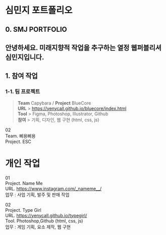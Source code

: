 # 심민지 포트폴리오
## 0. SMJ PORTFOLIO
안녕하세요. 미래지향적 작업을 추구하는 열정 웹퍼블리셔 심민지입니다.
--

## 1. 참여 작업
### 1-1. 팀 프로젝트

> **Team** Capybara   /   **Project** BlueCore   
> **URL**  >  <https://yenycall.github.io/bluecore/index.html>   
> **Tool**  >  Figma, Photoshop, Illustrator, Github    
> **참여**  >  기획, 디자인, 웹 구현 (html, css, js)

02 <br>
Team. 삐용삐용 <br>
Project. ESC 

# 개인 작업

01 <br>
Project. Name Me <br>
URL. https://www.instagram.com/_nameme__/ <br>
업무 : 사업 기획, 발주 및 판매 작업

02 <br>
Project. Type Girl <br>
URL. https://yenycall.github.io/typegirl/ <br>
Tool. Photoshop,Github (html, css, js) <br>
업무 : 게임 기획, 요소 제작, 웹 구현
